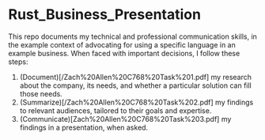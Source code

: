 # Rust_Business_Presentation
This repo documents my technical and professional communication skills, in the example context of advocating for using a specific language in an example business. When faced with important decisions, I follow these steps:

1. (Document)[/Zach%20Allen%20C768%20Task%201.pdf] my research about the company, its needs, and whether a particular solution can fill those needs.
2. (Summarize)[/Zach%20Allen%20C768%20Task%202.pdf] my findings to relevant audiences, tailored to their goals and expertise.
3. (Communicate)[Zach%20Allen%20C768%20Task%203.pdf] my findings in a presentation, when asked.
